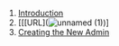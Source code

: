1. [Introduction](https://github.com/onexrdev/portal/wiki/Introduction#introduction)
2. [[[URL](![unnamed (1)](https://github.com/user-attachments/assets/64901884-fea0-4764-a74a-7d1ea0d53cc4))]
3. [Creating the New Admin](https://github.com/onexrdev/portal/wiki/OneXR-Portal#1-creating-the-new-client-admin)

